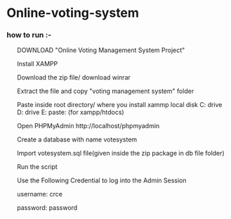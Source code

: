 # Online-voting-system

<h3> how to run :-</h3>

<ol>
  DOWNLOAD "Online Voting Management System Project"

Install XAMPP

Download the zip file/ download winrar

Extract the file and copy "voting management system" folder

Paste inside root directory/ where you install xammp local disk C: drive D: drive E: paste: (for xampp/htdocs)

Open PHPMyAdmin http://localhost/phpmyadmin

Create a database with name votesystem

Import votesystem.sql file(given inside the zip package in db file folder)

Run the script

Use the Following Credential to log into the Admin Session

username:  crce

password:  password
</ol>
